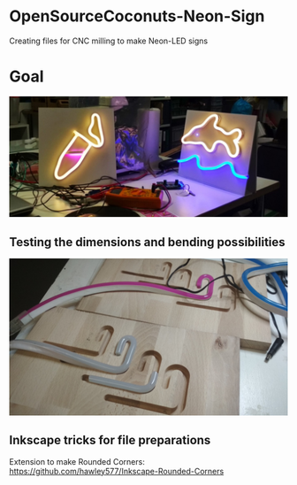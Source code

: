 # OpenSourceCoconuts-Neon-Sign
Creating files for CNC milling to make Neon-LED signs

# Goal

![](https://github.com/dusjagr/OpenSourceCoconuts-Neon-Sign/raw/master/fish_gaudi_mini-Signs.jpg)

## Testing the dimensions and bending possibilities

![](https://github.com/dusjagr/OpenSourceCoconuts-Neon-Sign/raw/master/Neon-LED-strip_bendingTests.jpg)

## Inkscape tricks for file preparations


Extension to make Rounded Corners: https://github.com/hawley577/Inkscape-Rounded-Corners

